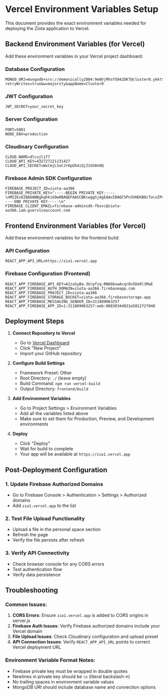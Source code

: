 # Vercel Environment Variables Setup

This document provides the exact environment variables needed for deploying the Ziota application to Vercel.

## Backend Environment Variables (for Vercel)

Add these environment variables in your Vercel project dashboard:

### Database Configuration
```
MONGO_URI=mongodb+srv://demonically2004:9eNVjMVsY5O42DK7@cluster0.ykkttaj.mongodb.net/ziota?retryWrites=true&w=majority&appName=Cluster0
```

### JWT Configuration
```
JWT_SECRET=your_secret_key
```

### Server Configuration
```
PORT=5001
NODE_ENV=production
```

### Cloudinary Configuration
```
CLOUD_NAME=dlcujlif7
CLOUD_API_KEY=432727221131427
CLOUD_API_SECRET=WxCmjLSoCJrKpOh4iQjZ1Gh0o0Q
```

### Firebase Admin SDK Configuration
```
FIREBASE_PROJECT_ID=ziota-aa366
FIREBASE_PRIVATE_KEY="-----BEGIN PRIVATE KEY-----\nMIIEvQIBADANBgkqhkiG9w0BAQEFAASCBKcwggSjAgEAAoIBAQC5Pn3VHEKB8cTa\nZPslxqzcKMY3KVkRKArl+Wgc+KTuSASDt/yqGQya9JIHE7H8ZGieBLuzPv44/BK4\nCnTfDQkcSbK2ZT+ETFnccfGzodnN/oHCz9r1MVehF4pBBsCC0PlVfkOJ4mXKYi4A\nYGgVlAqIbsyen8e6FVHeDX30SLiJdc3Mgu2229IU9xpKto/UbDyv4FY2uJYRXEWU\naV9WMiOBd3edd301BSSdbA9VfPwlBhLd9DBMSTN7XXE8g5pD6ODFNGo5XNbm3JV9\n4kjTUivz6OJU+Fq/KoftLPfubwyPTxprirBRezFinp/SN/DBhSspdzCEuL2ytkBW\nu2KG61fTAgMBAAECggEAAfOMZ9sy2mwKVXSezEK1N0BdPV9RGV/M+h9noVQZEXpy\n71NX8LpewbkeSZ1DiDgBW5Zgtc08xkT3G4PNwBoHFddMxUaA5fOknTkJY4mqsv8u\nYGrytwZwzhtAiq8Ejt5aexpwbm21JDIRkes+3XF1nouSYrOmYnZmsr2wHDY6blql\nWMGl3JK+Au3QT0EqXyIlwdqqnFf4UMI7S/mxzdALby1TEKhJBAdTUNXEyT9qLgDk\naHfBo2sYrUhIpO9tc/+eLueDFeYa9rSP4gPyhOTSWcIXbEXvtn+WfThGdSIuR5Nu\nNVjGmLCiohEbGhmNN5cu30R3jqEzE/oV+dG5H2jIDQKBgQD04H3Gto8kOv3EabQA\nu8zU5mOxgZEAqFULlDpgxPa+rClNTLdE7p3AT9xCkdHFLsGVA8c/wpo4LeuGLyfS\nHoXiDkYvz/cz4RhEhz4pLgKrhtZK0tX7AvpIggqXMzCmM0ijixtC4CA0/mLX5fbZ\nIKC6/GtZtooHQc83YxC/+YeLNwKBgQDBqJIIFFv8uP+8fvNL2uMInCbfvO/EHDoR\n3QIx6RXZiKXfasN7Cq/ewvS3Vl0lv9E2aRoM49dQ5SLjGObBkqo8XGQdYpCkC2TM\nTkEKbpy5+NfDMP1iR+ZcXTeVqyX+xOaqmg9bft26QvtCB+wOvOnnLWC48YZrpL5p\nMH5LXHC+RQKBgQCnzvuCZHKdYmuq4MEAy7GnqCZjayXiLHjzUWXcEL4CllpLZaol\n69thAZkwaVs2ZD82jftJ/2LN4vIG52PDgzU+X4fLlhmSjMujkoaPk78yqllJt0f6\nFuVLMQpu6R6KlpRNtrM81fhcOIOl7iqGSuy6luY9+XCHXprRGutMk4RGawKBgAvR\nHHAPxfkq1LgMyw3C4n2hAaI/ZiYCTuzOHpcrEOFAPFbgreLxKQAfx0z0oSRvivWV\n/jfxIy9VfAZ9e38uUuLyBE3iuM65v0HUOJXJYBjc/VV0xNFdb8oNChpA4kWkgCrC\n0dMUb7Uw5yIFV7sifedUVoWSf1BMMi46/knc7yg9AoGAe9vzZN/ItzebydjAqrGs\n8aclBoYDA1/4AxKhMLiUkrC89trzGQOE8UqKeq0qXmqk2UZK8irZwow4acpRwqEc\nCm3aOD0ZniFWUMHOpwoxdajhsOupMN9OGFkEm3DxRRnpObbjDLGMRzEmVNuh3GMD\nh/geyMdFJwD1WyKZYo+QOBE=\n-----END PRIVATE KEY-----\n"
FIREBASE_CLIENT_EMAIL=firebase-adminsdk-fbsvc@ziota-aa366.iam.gserviceaccount.com
```

## Frontend Environment Variables (for Vercel)

Add these environment variables for the frontend build:

### API Configuration
```
REACT_APP_API_URL=https://zio1.vercel.app
```

### Firebase Configuration (Frontend)
```
REACT_APP_FIREBASE_API_KEY=AIzaSyBa-3Urpfzq-RN66bxwAcqr0v5DoRl3MaE
REACT_APP_FIREBASE_AUTH_DOMAIN=ziota-aa366.firebaseapp.com
REACT_APP_FIREBASE_PROJECT_ID=ziota-aa366
REACT_APP_FIREBASE_STORAGE_BUCKET=ziota-aa366.firebasestorage.app
REACT_APP_FIREBASE_MESSAGING_SENDER_ID=311889063257
REACT_APP_FIREBASE_APP_ID=1:311889063257:web:8883034d831e5812f2f048
```

## Deployment Steps

1. **Connect Repository to Vercel**
   - Go to [Vercel Dashboard](https://vercel.com/dashboard)
   - Click "New Project"
   - Import your GitHub repository

2. **Configure Build Settings**
   - Framework Preset: Other
   - Root Directory: `./` (leave empty)
   - Build Command: `npm run vercel-build`
   - Output Directory: `frontend/build`

3. **Add Environment Variables**
   - Go to Project Settings > Environment Variables
   - Add all the variables listed above
   - Make sure to set them for Production, Preview, and Development environments

4. **Deploy**
   - Click "Deploy"
   - Wait for build to complete
   - Your app will be available at `https://zio1.vercel.app`

## Post-Deployment Configuration

### 1. Update Firebase Authorized Domains
- Go to Firebase Console > Authentication > Settings > Authorized domains
- Add `zio1.vercel.app` to the list

### 2. Test File Upload Functionality
- Upload a file in the personal space section
- Refresh the page
- Verify the file persists after refresh

### 3. Verify API Connectivity
- Check browser console for any CORS errors
- Test authentication flow
- Verify data persistence

## Troubleshooting

### Common Issues:
1. **CORS Errors**: Ensure `zio1.vercel.app` is added to CORS origins in server.js
2. **Firebase Auth Issues**: Verify Firebase authorized domains include your Vercel domain
3. **File Upload Issues**: Check Cloudinary configuration and upload preset
4. **API Connection Issues**: Verify `REACT_APP_API_URL` points to correct Vercel deployment URL

### Environment Variable Format Notes:
- Firebase private key must be wrapped in double quotes
- Newlines in private key should be `\n` (literal backslash-n)
- No trailing spaces in environment variable values
- MongoDB URI should include database name and connection options
